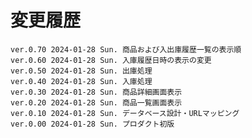 # 変更履歴

	ver.0.70 2024-01-28 Sun. 商品および入出庫履歴一覧の表示順
	ver.0.60 2024-01-28 Sun. 入庫履歴日時の表示の変更
	ver.0.50 2024-01-28 Sun. 出庫処理
	ver.0.40 2024-01-28 Sun. 入庫処理
	ver.0.30 2024-01-28 Sun. 商品詳細画面表示
	ver.0.20 2024-01-28 Sun. 商品一覧画面表示
	ver.0.10 2024-01-28 Sun. データベース設計・URLマッピング
	ver.0.00 2024-01-28 Sun. プロダクト初版
